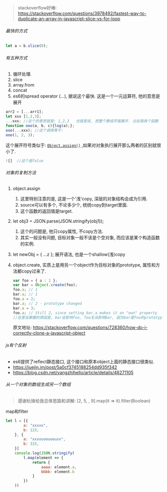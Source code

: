 > stackoverflow好棒: <https://stackoverflow.com/questions/3978492/fastest-way-to-duplicate-an-array-in-javascript-slice-vs-for-loop>

###### 最快的方式

```js
let a = b.slice(0);
```

###### 有五种方式

1. 循环处理.
2. slice
3. array.from
4. concat
5. es6的spread operator (…), 据说这个最快. 这是一个一元运算符, 他的意思是展开

```js
arr2 = [...arr1];
let xxx [1,2,3];
...xxx; //这个的意思就是: 1,2,3   也就是说, 把整个数组字面展开. 比如我有个函数
function ooo(a, b, c){log(a);};
ooo(...xxx); //这个调用等于: 
ooo(1, 2, 3);
```

这个展开符号类似于: [`Object.assign()`](https://developer.mozilla.org/zh-CN/docs/Web/JavaScript/Reference/Global_Objects/Object/assign) ,如果对对象执行展开那么两者的区别就很小了.

```js
![]  //这个是false
```

###### 对象的复制方法

1. object.assign  

   1. 这里特别注意的是, 这是一个'浅'copy, 深层的对象结构会成为引用.
   2. source可以有多个, 不论多少个, 统统copy到target里面.
   3. 这个函数的返回值是target.

2. let obj3 = JSON.parse(JSON.stringify(obj1));

   1. 这个的问题是, 他只copy属性, 不copy方法. 
   2. 其实一般没有问题, 目标对象一般不该是个空对象, 而应该是某个构造函数的实例.

3. let newObj = { ...z }; 展开语法, 也是一个shallow(浅)copy

4. object.create, 实质上是用另一个object作为目标对象的prototype, 属性和方法都copy过来了.

   ```js
   var foo = { a : 1 };
   var bar = Object.create(foo);
   foo.a; // 1
   bar.a; // 1
   foo.a = 2;
   bar.a; // 2 - prototype changed
   bar.a = 3;
   foo.a; // Still 2, since setting bar.a makes it an "own" property
   //这里会蒙圈的原因是, bar会影响foo, foo无法影响bar, 因为bar是foo的prototype.
   ```

   原文地址: <https://stackoverflow.com/questions/728360/how-do-i-correctly-clone-a-javascript-object>



###### js有个反射

- es6提供了reflect静态接口, 这个接口和原本object上面的静态接口很类似.
- <https://juejin.im/post/5a0cf3745188254dd935f342>
- <https://blog.csdn.net/yangzhihello/article/details/46271105>

###### 从一个对象的数组生成另一个数组

> 感谢杭锋给我总体思路和讲解:  [2, 5, , 9].map(it => it).filter(Boolean)

map和filter

```js
let l = [{
		a: "xxxxx",
		b: 123,
	}, {
		a: "xxxouoeuoeuxx",
		b: 333,
	}]
	console.log(JSON.stringify(
		l.map(element => {
			return {
				aaaa: element.a,
				bbbb: element.b
			}
		})
	))

```

